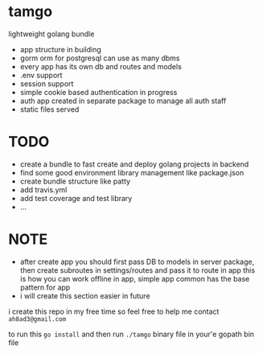 # tamgo
lightweight golang bundle
- app structure in building
- gorm orm for postgresql can use as many dbms 
- every app has its own db and routes and models
- .env support
- session support
- simple cookie based authentication in progress
- auth app created in separate package to manage all auth staff
- static files served

# TODO
- create a bundle to fast create and deploy golang projects in backend
- find some good environment library management like package.json
- create bundle structure like patty
- add travis.yml
- add test coverage and test library
- ...


# NOTE
- after create app you should first pass DB to models in server package, then create subroutes in settings/routes  and pass it to route in app this is
how you can work offline in app, simple app common has the base pattern for app
- i will create this section easier in future



i create this repo in my free time so feel free to help me
contact `ah8ad3@gmail.com`


to run this
`go install` and then run `./tamgo` binary file in your'e gopath bin file